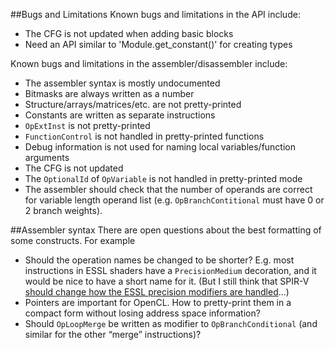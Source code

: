 ##Bugs and Limitations
Known bugs and limitations in the API include:
* The CFG is not updated when adding basic blocks
* Need an API similar to 'Module.get_constant()' for creating types

Known bugs and limitations in the assembler/disassembler include:
* The assembler syntax is mostly undocumented
* Bitmasks are always written as a number
* Structure/arrays/matrices/etc. are not pretty-printed
* Constants are written as separate instructions
* `OpExtInst` is not pretty-printed
* `FunctionControl` is not handled in pretty-printed functions
* Debug information is not used for naming local variables/function arguments
* The CFG is not updated
* The `OptionalId` of `OpVariable` is not handled in pretty-printed mode
* The assembler should check that the number of operands are correct for variable length operand list (e.g. `OpBranchContitional` must have 0 or 2 branch weights).

##Assembler syntax
There are open questions about the best formatting of some constructs. For example
* Should the operation names be changed to be shorter? E.g. most instructions in ESSL shaders have a `PrecisionMedium` decoration, and it would be nice to have a short name for it. (But I still think that SPIR-V [should change how the ESSL precision modifiers are handled](http://kristerw.blogspot.se/2015/04/precision-qualifiers-in-spir-v.html)...) 
* Pointers are important for OpenCL. How to pretty-print them in a compact form without losing address space information?
* Should `OpLoopMerge` be written as modifier to `OpBranchConditional` (and similar for the other “merge” instructions)?
